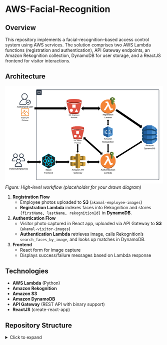 # AWS-Facial-Recognition




## Overview  
This repository implements a facial-recognition–based access control system using AWS services. The solution comprises two AWS Lambda functions (registration and authentication), API Gateway endpoints, an Amazon Rekognition collection, DynamoDB for user storage, and a ReactJS frontend for visitor interactions.

## Architecture  
![Architecture Diagram](docs/architecture-diagram.png)  
*Figure: High-level workflow (placeholder for your drawn diagram)*  

1. **Registration Flow**  
   - Employee photos uploaded to **S3** (`akamal-employee-images`)  
   - **Registration Lambda** indexes faces into Rekognition and stores `{firstName, lastName, rekognitionId}` in **DynamoDB**.  
2. **Authentication Flow**  
   - Visitor photo captured in React app, uploaded via API Gateway to **S3** (`akamal-visitor-images`)  
   - **Authentication Lambda** retrieves image, calls Rekognition’s `search_faces_by_image`, and looks up matches in DynamoDB.  
3. **Frontend**  
   - React form for image capture  
   - Displays success/failure messages based on Lambda response  

## Technologies  
- **AWS Lambda** (Python)  
- **Amazon Rekognition**  
- **Amazon S3**  
- **Amazon DynamoDB**  
- **API Gateway** (REST API with binary support)  
- **ReactJS** (create-react-app)  

## Repository Structure  
<details>
<summary>Click to expand</summary>
